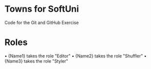 # Towns for SoftUni
Code for the Git and GitHub Exercise
  # Roles
•	{Name1} takes the role "Editor"
•	{Name2} takes the role "Shuffler"
•	{Name3} takes the role "Styler"

